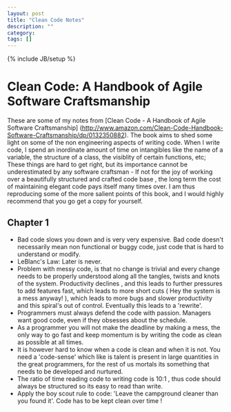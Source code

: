 ```yaml
---
layout: post
title: "Clean Code Notes"
description: ""
category: 
tags: []
---
```

{% include JB/setup %}


Clean Code: A Handbook of Agile Software Craftsmanship
======================================================
These are some of my notes from [Clean Code - A Handbook of Agile Software Craftsmanship] (http://www.amazon.com/Clean-Code-Handbook-Software-Craftsmanship/dp/0132350882). The book aims 
to shed some light on some of the non engineering aspects of writing code. When I write code, I spend an inordinate amount of time on intangibles like the name of a variable, the structure of 
a class, the visiblity of certain functions, etc; These things are hard to get right, but its importance cannot be underestimated by any software craftsman - If not for the joy of working over a beautifully structured and crafted code base , the long term the cost of maintaining elegant code pays itself many times over. I am thus reproducing some of the more salient points of this book, and I would highly recommend that you go get a copy for yourself. 


Chapter 1 
-------------
 * Bad code slows you down and is very very expensive. Bad code doesn't necessarily mean non functional or buggy code, just code that is hard to understand or modify. 
 * LeBlanc's Law: Later is never. 
 * Problem with messy code, is that no change is trivial and every change needs to be properly understood along all the tangles, twists and knots of the system. Productivity declines , and this leads to further pressures to add features fast, which leads to more short cuts ( Hey the system is a mess anyway! ), which leads to more bugs and slower productivity and this spiral's out of control. Eventually this leads to a 'rewrite'. 
 * Programmers must always defend the code with passion. Managers want good code, even if they obsesses about the schedule. 
 * As a programmer you will not make the deadline by making a mess, the only way to go fast and keep momentum is by writing the code as clean as possible at all times. 
 * It is however hard to know when a code is clean and when it is not. You need a 'code-sense' which like is talent is present in large quantities in the great programmers, for the rest of us mortals its something that needs to be developed and nurtured. 
 * The ratio of time reading code to writing code is 10:1 , thus code should always be structured so its easy to read than write. 
 * Apply the boy scout rule to code: 'Leave the campground cleaner than you found it'. Code has to be kept clean over time !  


 